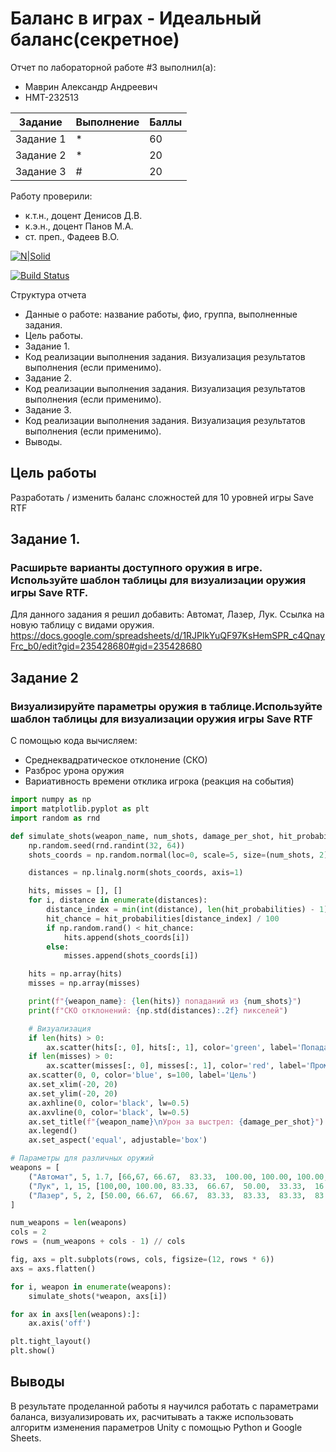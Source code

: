 # Баланс в играх - Идеальный баланс(секретное)
Отчет по лабораторной работе #3 выполнил(а):
- Маврин Александр Андреевич
- НМТ-232513

| Задание | Выполнение | Баллы |
| ------ | ------ | ------ |
| Задание 1 | * | 60 |
| Задание 2 | * | 20 |
| Задание 3 | # | 20 |

Работу проверили:
- к.т.н., доцент Денисов Д.В.
- к.э.н., доцент Панов М.А.
- ст. преп., Фадеев В.О.

[![N|Solid](https://cldup.com/dTxpPi9lDf.thumb.png)](https://nodesource.com/products/nsolid)

[![Build Status](https://travis-ci.org/joemccann/dillinger.svg?branch=master)](https://travis-ci.org/joemccann/dillinger)

Структура отчета

- Данные о работе: название работы, фио, группа, выполненные задания.
- Цель работы.
- Задание 1.
- Код реализации выполнения задания. Визуализация результатов выполнения (если применимо).
- Задание 2.
- Код реализации выполнения задания. Визуализация результатов выполнения (если применимо).
- Задание 3.
- Код реализации выполнения задания. Визуализация результатов выполнения (если применимо).
- Выводы.

## Цель работы
Разработать / изменить баланс сложностей для 10 уровней игры Save RTF

## Задание 1. 
### Расширьте варианты доступного оружия в игре. Используйте шаблон таблицы для визуализации оружия игры Save RTF.
Для данного задания я решил добавить: Автомат, Лазер, Лук.
Ссылка на новую таблицу с видами оружия.
https://docs.google.com/spreadsheets/d/1RJPlkYuQF97KsHemSPR_c4QnayFrc_b0/edit?gid=235428680#gid=235428680

## Задание 2
### Визуализируйте параметры оружия в таблице.Используйте шаблон таблицы для визуализации оружия игры Save RTF
С помощью кода вычисляем:
- Среднеквадратическое отклонение (СКО)
- Разброс урона оружия
- Вариативность времени отклика игрока (реакция на события)

``` Python
import numpy as np
import matplotlib.pyplot as plt
import random as rnd

def simulate_shots(weapon_name, num_shots, damage_per_shot, hit_probabilities, ax):
    np.random.seed(rnd.randint(32, 64))
    shots_coords = np.random.normal(loc=0, scale=5, size=(num_shots, 2))

    distances = np.linalg.norm(shots_coords, axis=1)

    hits, misses = [], []
    for i, distance in enumerate(distances):
        distance_index = min(int(distance), len(hit_probabilities) - 1)
        hit_chance = hit_probabilities[distance_index] / 100
        if np.random.rand() < hit_chance:
            hits.append(shots_coords[i])
        else:
            misses.append(shots_coords[i])

    hits = np.array(hits)
    misses = np.array(misses)

    print(f"{weapon_name}: {len(hits)} попаданий из {num_shots}")
    print(f"СКО отклонений: {np.std(distances):.2f} пикселей")

    # Визуализация
    if len(hits) > 0:
        ax.scatter(hits[:, 0], hits[:, 1], color='green', label='Попадания')
    if len(misses) > 0:
        ax.scatter(misses[:, 0], misses[:, 1], color='red', label='Промахи')
    ax.scatter(0, 0, color='blue', s=100, label='Цель')
    ax.set_xlim(-20, 20)
    ax.set_ylim(-20, 20)
    ax.axhline(0, color='black', lw=0.5)
    ax.axvline(0, color='black', lw=0.5)
    ax.set_title(f"{weapon_name}\nУрон за выстрел: {damage_per_shot}")
    ax.legend()
    ax.set_aspect('equal', adjustable='box')

# Параметры для различных оружий
weapons = [
    ("Автомат", 5, 1.7, [66,67,	66.67,	83.33,	100.00,	100.00,	100.00, 100.00, 83.33, 66.67,66.67]),
    ("Лук", 1, 15, [100,00,	100.00,	83.33,	66.67,	50.00,	33.33,	16.67]),
    ("Лазер", 5, 2, [50.00,	66.67,	66.67,	83.33,	83.33,	83.33,	83.33,	66.67,	66.67,	50.00]),
]

num_weapons = len(weapons)
cols = 2
rows = (num_weapons + cols - 1) // cols  

fig, axs = plt.subplots(rows, cols, figsize=(12, rows * 6))
axs = axs.flatten() 

for i, weapon in enumerate(weapons):
    simulate_shots(*weapon, axs[i])

for ax in axs[len(weapons):]:
    ax.axis('off')

plt.tight_layout()
plt.show()
```

## Выводы
В результате проделанной работы я научился работать с параметрами баланса, визуализировать их, расчитывать а также использовать алгоритм изменения параметров Unity с помощью Python и Google Sheets.
  
